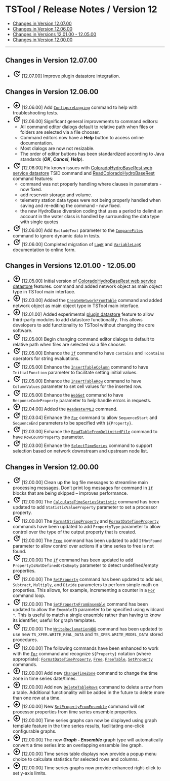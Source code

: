 # TSTool / Release Notes / Version 12 #

* [Changes in Version 12.07.00](#changes-in-version-120700)
* [Changes in Version 12.06.00](#changes-in-version-120600)
* [Changes in Versions 12.01.00 - 12.05.00](#changes-in-versions-120100-120500)
* [Changes in Version 12.00.00](#changes-in-version-120000)

----------

## Changes in Version 12.07.00 ##

* ![change](change.png) [12.07.00] Improve plugin datastore integration.

## Changes in Version 12.06.00 ##

* ![new](new.png) [12.06.00] Add [`ConfigureLogging`](../command-ref/ConfigureLogging/ConfigureLogging.md) command
to help with troubleshooting tests.
* ![change](change.png) [12.06.00] Significant general improvements to command editors:
	+ All command editor dialogs default to relative path when files or folders are selected via a file chooser.
	+ Command editors now have a ***Help*** button to access online documentation.
	+ Most dialogs are now not resizable.
	+ The order of editor buttons has been standardized according to Java standards (***OK***, ***Cancel***, ***Help***).
* ![change](change.png) [12.06.00] Fix known issues with
[ColoradoHydroBaseRest web service datastore](../datastore-ref/ColoradoHydroBaseRest/ColoradoHydroBaseRest.md) TSID command
and [ReadColoradoHydroBaseRest](../command-ref/ReadColoradoHydroBaseRest/ReadColoradoHydroBaseRest.md) command features:
	+ command was not properly handling where clauses in parameters - now fixed.
	+ add reservoir storage and volume.
	+ telemetry station data types were not being properly handled when saving and re-editing the command - now fixed.
	+ the new HydroBase diversion coding that uses a period to delimit an account in the water class is handled by surrounding
	the data type with single quotes
* ![change](change.png) [12.06.00] Add `ExcludeText` parameter to the
[`CompareFiles`](../command-ref/CreateNetworkFromTable/CreateNetworkFromTable.md) command to ignore dynamic data in tests.
* ![change](change.png) [12.06.00] Completed migration of [`LagK`](../command-ref/LagK/LagK.md) and
[`VariableLagK`](../command-ref/VariableLagK/VariableLagK.md) documentation to online form.

## Changes in Versions 12.01.00 - 12.05.00 ##

* ![new](new.png) [12.05.00] Initial version of [ColoradoHydroBaseRest web service datastore](../datastore-ref/ColoradoHydroBaseRest/ColoradoHydroBaseRest.md) features.
command and added network object as main object type in TSTool main interface.
* ![new](new.png) [12.03.00] Added the [`CreateNetworkFromTable`](../command-ref/CreateNetworkFromTable/CreateNetworkFromTable.md)
command and added network object as main object type in TSTool main interface.
* ![new](new.png) [12.01.00] Added experimental [plugin datastore](../datastore-ref/Plugin/Plugin.md)
feature to allow third-party modules to add datastore functionality.
This allows developers to add functionality to TSTool without changing the core software.
* ![change](change.png) [12.05.00] Begin changing command editor dialogs to default to relative path when files are selected via a file chooser.
* ![change](change.png) [12.05.00] Enhance the [`If`](../command-ref/If/If.md) command to have `contains` and
`!contains` operators for string evaluations.
* ![change](change.png) [12.05.00] Enhance the [`InsertTableColumn`](../command-ref/InsertTableColumn/InsertTableColumn.md) command to have
`InitialFunction` parameter to facilitate setting initial values.
* ![change](change.png) [12.05.00] Enhance the [`InsertTableRow`](../command-ref/InsertTableRow/InsertTableRow.md) command to have
`ColumnValues` parameter to set cell values for the inserted row.
* ![change](change.png) [12.05.00] Enhance the [`WebGet`](../command-ref/WebGet/WebGet.md) command to have
`ResponseCodeProperty` parameter to help handle errors in requests.
* ![new](new.png) [12.04.00] Added the [`ReadWaterML2`](../command-ref/ReadWaterML2/ReadWaterML2.md) command.
* ![change](change.png) [12.03.04] Enhance the [`For`](../command-ref/For/For.md) command to allow
`SequenceStart` and `SequenceEnd` parameters to be specified with `${Property}`.
* ![change](change.png) [12.03.00] Enhance the [`ReadTableFromDelimitedFile`](../command-ref/ReadTableFromDelimitedFile/ReadTableFromDelimitedFile.md) command to have
`RowCountProperty` parameter.
* ![change](change.png) [12.03.00] Enhance the [`SelectTimeSeries`](../command-ref/SelectTimeSeries/SelectTimeSeries.md) command to
support selection based on network downstream and upstream node list.

## Changes in Version 12.00.00 ##

* ![change](change.png) [12.00.00] Clean up the log file messages to streamline main processing messages.
Don’t print log messages for command in [`If`](../command-ref/If/If.md) blocks that are being skipped – improves performance.
* ![change](change.png) [12.00.00] The [`CalculateTimeSeriesStatistic`](../command-ref/CalculateTimeSeriesStatistic/CalculateTimeSeriesStatistic.md)
command has been updated to add `StatisticValueProperty` parameter to set a processor property.
* ![change](change.png) [12.00.00] The [`FormatStringProperty`](../command-ref/FormatStringProperty/FormatStringProperty.md) and
[`FormatDateTimeProperty`](../command-ref/FormatDateTimeProperty/FormatDateTimeProperty.md)
commands have been updated to add `PropertyType` parameter to allow control over the type of the output property that is created.
* ![change](change.png) [12.00.00] The [`Free`](../command-ref/Free/Free.md) command has been updated to add
`IfNotFound` parameter to allow control over actions if a time series to free is not found.
* ![change](change.png) [12.00.00] The [`If`](../command-ref/If/If.md) command has been updated to add
`PropertyIsNotDefinedOrIsEmpty` parameter to detect undefined/empty properties.
* ![change](change.png) [12.00.00] The [`SetProperty`](../command-ref/SetProperty/SetProperty.md) command has been updated to add
`Add`, `Subtract`, `Multiply`, and `Divide` parameters to perform simple math on properties.
 This allows, for example, incrementing a counter in a [`For`](../command-ref/For/For.md) command loop.
* ![change](change.png) [12.00.00] The [`SetPropertyFromEnsemble`](../command-ref/SetPropertyFromEnsemble/SetPropertyFromEnsemble.md) command has been updated to allow the
`EnembleID` parameter to be specified using wildcard `*`.
This is useful to match a single ensemble rather than having to know its identifier,
useful for graph templates.
* ![change](change.png) [12.00.00] The [`WriteReclamationHDB`](../command-ref/WriteReclamationHDB/WriteReclamationHDB.md) command has been updated to use
new `TS_XFER.WRITE_REAL_DATA` and `TS_XFER.WRITE_MODEL_DATA` stored procedures.
* ![change](change.png) [12.00.00] The following commands have been enhanced to work with the [`For`](../command-ref/For/For.md)
command and recognize `${Property}` notation (where appropriate):
[`FormatDateTimeProperty`](../command-ref/FormatDateTimeProperty/FormatDateTimeProperty.md),
[`Free`](../command-ref/Free/Free), [`FreeTable`](../command-ref/FreeTable/FreeTable.md),
[`SetProperty`](../command-ref/SetProperty/SetProperty) commands.
* ![new](new.png) [12.00.00] Add new [`ChangeTimeZone`](../command-ref/ChangeTimeZone/ChangeTimeZone.md) command to change the time zone in time series date/times.
* ![new](new.png) [12.00.00] Add new [`DeleteTableRows`](../command-ref/DeleteTableRows/DeleteTableRows.md) command to delete a row from a table.
Additional functionality will be added in the future to delete more than one row at a time.
* ![new](new.png) [12.00.00] New [`SetPropertyFromEnsemble`](../command-ref/SetPropertyFromEnsemble/SetPropertyFromEnsemble.md) command will
set processor properties from time series ensemble properties.
* ![new](new.png) [12.00.00] Time series graphs can now be displayed
using graph template feature in the time series results, facilitating one-click configurable graphs.
* ![new](new.png) [12.00.00] The new ***Graph - Ensemble*** graph type will automatically
convert a time series into an overlapping ensemble line graph.
* ![new](new.png) [12.00.00] Time series table displays now provide a popup menu
choice to calculate statistics for selected rows and columns.
* ![new](new.png) [12.00.00] Time series graphs now provide enhanced right-click to set y-axis limits.
